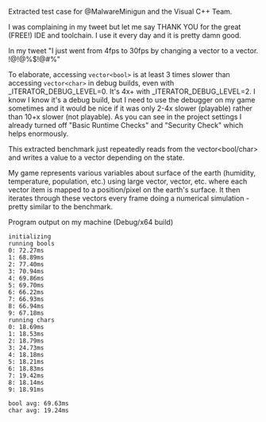 Extracted test case for @MalwareMinigun and the Visual C++ Team.

I was complaining in my tweet but let me say THANK YOU for the great (FREE!) IDE and toolchain. I
use it every day and it is pretty damn good.

In my tweet "I just went from 4fps to 30fps by changing a vector<bool> to a vector<char>. !@!@%$!@#%"

To elaborate, accessing `vector<bool>` is at least 3 times slower than accessing `vector<char>` in
debug builds, even with _ITERATOR_DEBUG_LEVEL=0. It's 4x+ with _ITERATOR_DEBUG_LEVEL=2. I know I
know it's a debug build, but I need to use the debugger on my game sometimes and it would be nice
if it was only 2-4x slower (playable) rather than 10+x slower (not playable). As you can see in
the project settings I already turned off "Basic Runtime Checks" and "Security Check" which helps
enormously.

This extracted benchmark just repeatedly reads from the vector<bool/char> and writes a value to a
vector<float> depending on the state.

My game represents various variables about surface of the earth (humidity, temperature,
population, etc.) using large vector<float>, vector<bool>, etc. where each vector item is mapped
to a position/pixel on the earth's surface. It then iterates through these vectors every frame
doing a numerical simulation - pretty similar to the benchmark.


Program output on my machine (Debug/x64 build)

    initializing
    running bools
    0: 72.27ms
    1: 68.89ms
    2: 77.40ms
    3: 70.94ms
    4: 69.86ms
    5: 69.70ms
    6: 66.22ms
    7: 66.93ms
    8: 66.94ms
    9: 67.18ms
    running chars
    0: 18.69ms
    1: 18.53ms
    2: 18.79ms
    3: 24.73ms
    4: 18.18ms
    5: 18.21ms
    6: 18.83ms
    7: 19.42ms
    8: 18.14ms
    9: 18.91ms

    bool avg: 69.63ms
    char avg: 19.24ms
